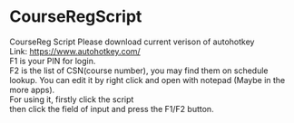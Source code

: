 # CourseRegScript
CourseReg Script
Please download current verison of autohotkey  
Link: https://www.autohotkey.com/  
F1 is your PIN for login.  
F2 is the list of CSN(course number), you may find them on schedule lookup. 
You can edit it by right click and open with notepad (Maybe in the more apps).   
For using it, firstly click the script  
then click the field of input and press the F1/F2 button.  

